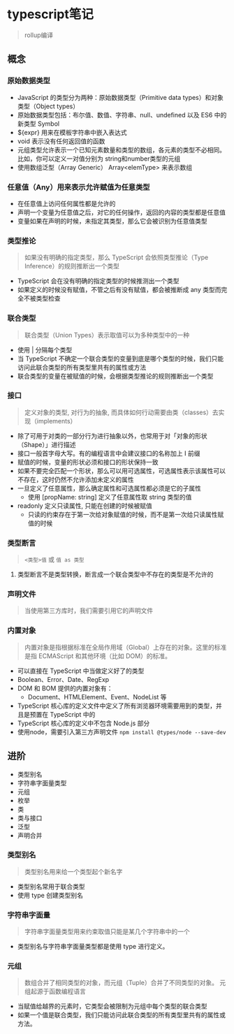 # typescript笔记

> rollup编译

## 概念

### 原始数据类型

* JavaScript 的类型分为两种：原始数据类型（Primitive data types）和对象类型（Object types）
* 原始数据类型包括：布尔值、数值、字符串、null、undefined 以及 ES6 中的新类型 Symbol
* ${expr} 用来在模板字符串中嵌入表达式
* void 表示没有任何返回值的函数
* 元组类型允许表示一个已知元素数量和类型的数组，各元素的类型不必相同。 比如，你可以定义一对值分别为 string和number类型的元组
* 使用数组泛型（Array Generic） Array\<elemType> 来表示数组

### 任意值（Any）用来表示允许赋值为任意类型

* 在任意值上访问任何属性都是允许的
* 声明一个变量为任意值之后，对它的任何操作，返回的内容的类型都是任意值
* 变量如果在声明的时候，未指定其类型，那么它会被识别为任意值类型

### 类型推论

> 如果没有明确的指定类型，那么 TypeScript 会依照类型推论（Type Inference）的规则推断出一个类型
* TypeScript 会在没有明确的指定类型的时候推测出一个类型
* 如果定义的时候没有赋值，不管之后有没有赋值，都会被推断成 any 类型而完全不被类型检查

### 联合类型

> 联合类型（Union Types）表示取值可以为多种类型中的一种
* 使用 | 分隔每个类型
* 当 TypeScript 不确定一个联合类型的变量到底是哪个类型的时候，我们只能访问此联合类型的所有类型里共有的属性或方法
* 联合类型的变量在被赋值的时候，会根据类型推论的规则推断出一个类型

### 接口

> 定义对象的类型, 对行为的抽象, 而具体如何行动需要由类（classes）去实现（implements）
* 除了可用于对类的一部分行为进行抽象以外，也常用于对「对象的形状（Shape）」进行描述
* 接口一般首字母大写。有的编程语言中会建议接口的名称加上 I 前缀
* 赋值的时候，变量的形状必须和接口的形状保持一致
* 如果不要完全匹配一个形状，那么可以用可选属性，可选属性表示该属性可以不存在，这时仍然不允许添加未定义的属性
* 一旦定义了任意属性，那么确定属性和可选属性都必须是它的子属性
  * 使用 [propName: string] 定义了任意属性取 string 类型的值
* readonly 定义只读属性, 只能在创建的时候被赋值
  * 只读的约束存在于第一次给对象赋值的时候，而不是第一次给只读属性赋值的时候

### 类型断言

> `<类型>值` 或 `值 as 类型`
1. 类型断言不是类型转换，断言成一个联合类型中不存在的类型是不允许的

### 声明文件

> 当使用第三方库时，我们需要引用它的声明文件

### 内置对象

> 内置对象是指根据标准在全局作用域（Global）上存在的对象。这里的标准是指 ECMAScript 和其他环境（比如 DOM）的标准。
* 可以直接在 TypeScript 中当做定义好了的类型
* Boolean、Error、Date、RegExp
* DOM 和 BOM 提供的内置对象有：
  * Document、HTMLElement、Event、NodeList 等
* TypeScript 核心库的定义文件中定义了所有浏览器环境需要用到的类型，并且是预置在 TypeScript 中的
* TypeScript 核心库的定义中不包含 Node.js 部分
* 使用node，需要引入第三方声明文件 `npm install @types/node --save-dev`

## 进阶

* 类型别名
* 字符串字面量类型
* 元组
* 枚举
* 类
* 类与接口
* 泛型
* 声明合并

### 类型别名

> 类型别名用来给一个类型起个新名字
* 类型别名常用于联合类型
* 使用 type 创建类型别名

### 字符串字面量

> 字符串字面量类型用来约束取值只能是某几个字符串中的一个
* 类型别名与字符串字面量类型都是使用 type 进行定义。

### 元组

> 数组合并了相同类型的对象，而元组（Tuple）合并了不同类型的对象。
> 元组起源于函数编程语言
* 当赋值给越界的元素时，它类型会被限制为元组中每个类型的联合类型
* 如果一个值是联合类型，我们只能访问此联合类型的所有类型里共有的属性或方法。